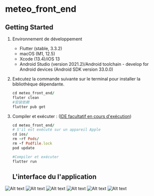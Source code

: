 # meteo_front_end

## Getting Started

1. Environnement de développement
    - Flutter (stable, 3.3.2)
    - macOS (M1, 12.5)
    - Xcode (13.4)/iOS 13
    - Android Studio (version 2021.2)/Android toolchain - develop for Android devices (Android SDK version 33.0.0)

2. Exécutez la commande suivante sur le terminal pour installer la bibliothèque dépendante.

    ```ruby
    cd meteo_front_end/
    fluter clean
    #安装依赖
    flutter pub get
    ```
3. Compiler et exécuter : ([IDE facultatif en cours d'exécution](https://docs.flutter.dev/get-started/editor))

    ```ruby
    cd meteo_front_end/
    # S'il est exécuté sur un appareil Apple
    cd ios/
    rm -rf Pods/
    rm -f Podfile.lock
    pod update 
    
    #Compiler et exécuter
    flutter run
    ```

    ## L'interface du l'application 

![Alt text](https://cdn.discordapp.com/attachments/1032261521625067592/1098647762154836028/simulator_screenshot_18B01876-A0A6-4199-A2DE-BAF3A53F0B36.png?raw=true "Page d'accueil")
![Alt text](images/p1_2.png?raw=true "Maps")
![Alt text](images/p1_3.png?raw=true "Site web")
![Alt text](images/p1_4.png?raw=true "Images ")
![Alt text](images/p1_5.png?raw=true "Profile ")
![Alt text](images/p1_6.png?raw=true "Services")
